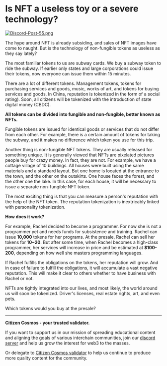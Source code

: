 **Is NFT a useless toy or a severe technology?**
===========================

[![Discord-Post-55.png](https://i.postimg.cc/2SN92Dkm/Discord-Post-55.png)](https://postimg.cc/3d9Zxz0b)

The hype around NFT is already subsiding, and sales of NFT images have come to naught. But is the technology of non-fungible tokens as useless as they say lately?
 
 The most familiar tokens to us are subway cards. We buy a subway token to ride the subway. If earlier only states and large corporations could issue their tokens, now everyone can issue them within 15 minutes.
 
 There are a lot of different tokens. Management tokens, tokens for purchasing services and goods, music, works of art, and tokens for buying services and goods. In China, reputation is tokenized in the form of a social rating). Soon, all citizens will be tokenized with the introduction of state digital money (CBDC).

**All tokens can be divided into fungible and non-fungible, better known as NFTs.**

Fungible tokens are issued for identical goods or services that do not differ from each other. For example, there is a certain amount of tokens for taking the subway, and it makes no difference which token you use for this trip.

Another thing is non-fungible NFT tokens. They are usually released for something unique. It is generally viewed that NFTs are pixelated pictures people buy for crazy money. In fact, they are not. For example, we have a cottage village of 10 buildings. All houses were built using the same materials and a standard layout. But one home is located at the entrance to the town, and the other on the outskirts. One house faces the forest, and the other one the lake. In this case, for each house, it will be necessary to issue a separate non-fungible NFT token.

The most exciting thing is that you can measure a person's reputation with the help of the NFT token. The reputation tokenization is inextricably linked with personality tokenization.

**How does it work?**

For example, Rachel decided to become a programmer. For now she is not a programmer yet and needs funds for subsistence and training. Rachel can issue **10,000** tokens for her programs. At the presale, Rachel can sell her tokens for **$10-$20**. But after some time, when Rachel becomes a high-class programmer, her services will increase in price and be estimated at **$100-200**, depending on how well she masters programming languages.

If Rachel fulfills the obligations on the tokens, her reputation will grow. And in case of failure to fulfill the obligations, it will accumulate a vast negative reputation. This will make it clear to others whether to have business with Rachel or not.

NFTs are tightly integrated into our lives, and most likely, the world around us will soon be tokenized. Driver's licenses, real estate rights, art, and even pets.

Which tokens would you buy at the presale?

------------------------------------------------------------------------------------------------------------------------------------------------------------------
**Citizen Cosmos - your trusted validator.**

If you want to support us in our mission of spreading educational content and aligning the goals of various interchain communities, join our [discord server](https://discord.gg/kJaG3EucCX) and help us grow the interest for web3 to the masses.

Or delegate to [Citizen Cosmos validator](https://www.citizencosmos.space/staking) to help us continue to produce more quality content for the community.
